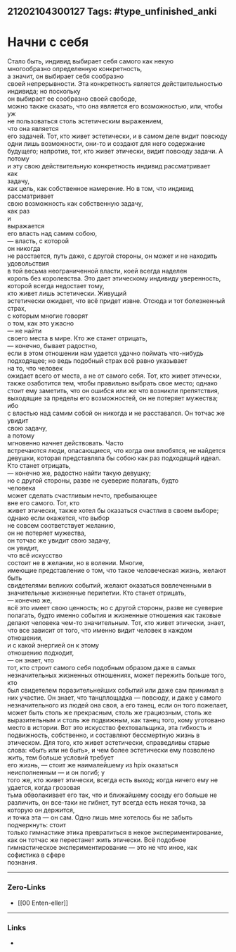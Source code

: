 21202104300127
Tags: #type_unfinished_anki 
---
# Начни с себя

Стало быть, индивид выбирает себя самого как некую <br>многообразно определенную конкретность, <br>а значит, он выбирает себя сообразно <br>своей непрерывности. Эта конкретность является действительностью <br>индивида; но поскольку <br>он выбирает ее сообразно своей свободе, <br>можно также сказать, что она является его возможностью, или, чтобы <br>уж <br>не пользоваться столь эстетическим выражением, <br>что она является <br>его задачей. Тот, кто живет эстетически, и в самом деле видит повсюду <br>одни лишь возможности, они-то и создают для него содержание <br>будущего; напротив, тот, кто живет этически, видит повсюду задачи. А потому <br>и эту свою действительную конкретность индивид рассматривает <br>как <br>задачу, <br>как цель, как собственное намерение. Но в том, что индивид <br>рассматривает <br>свою возможность как собственную задачу, <br>как раз <br>и <br>выражается <br>его власть над самим собою, <br>— власть, с которой <br>он никогда <br>не расстается, путь даже, с другой стороны, он может и не находить <br>удовольствия <br>в той весьма неограниченной власти, коей всегда наделен <br>король без королевства. Это дает этическому индивиду уверенность, <br>которой всегда недостает тому, <br>кто живет лишь эстетически. Живущий <br>эстетически ожидает, что всё придет извне. Отсюда и тот болезненный страх, <br>с которым многие говорят <br>о том, как это ужасно <br>— не найти <br>своего места в мире. Кто же станет отрицать, <br>— конечно, бывает радостно, <br>если в этом отношении нам удается удачно поймать что-нибудь <br>подходящее; но ведь подобный страх всё равно указывает <br>на то, что человек <br>ожидает всего от места, а не от самого себя. Тот, кто живет этически, <br>также озаботится тем, чтобы правильно выбрать свое место; однако <br>стоит ему заметить, что он ошибся или же что возникли препятствия, <br>выходящие за пределы его возможностей, он не потеряет мужества; ибо <br>с властью над самим собой он никогда и не расставался. Он тотчас же <br>увидит <br>свою задачу, <br>а потому <br>мгновенно начнет действовать. Часто <br>встречаются люди, опасающиеся, что когда они влюбятся, не найдется <br>девушки, которая представляла бы собою как раз подходящий идеал. <br>Кто станет отрицать, <br>— конечно же, радостно найти такую девушку; <br>но с другой стороны, разве не суеверие полагать, будто <br>человека <br>может сделать счастливым нечто, пребывающее <br>вне его самого. Тот, кто <br>живет этически, также хотел бы оказаться счастлив в своем выборе; <br>однако если окажется, что выбор <br>не совсем соответствует желанию, <br>он не потеряет мужества, <br>он тотчас же увидит свою задачу, <br>он увидит, <br>что всё искусство <br>состоит не в желании, но в волении. Многие, <br>имеющие представление о том, что такое человеческая жизнь, желают быть <br>свидетелями великих событий, желают оказаться вовлеченными в <br>значительные жизненные перипетии. Кто станет отрицать, <br>— конечно же, <br>всё это имеет свою ценность; но с другой стороны, разве не суеверие <br>полагать, будто именно события и жизненные отношения как таковые <br>делают человека чем-то значительным. Тот, кто живет этически, знает, <br>что все зависит от того, что именно видит человек в каждом отношении, <br>и с какой энергией он к этому <br>отношению подходит, <br>— он знает, что <br>тот, кто строит самого себя подобным образом даже в самых <br>незначительных жизненных отношениях, может пережить больше того, кто <br>был свидетелем поразительнейших событий или даже сам принимал в них участие. Он знает, что танцплощадка — повсюду, и даже у самого незначительного из людей она своя, а его танец, если он того пожелает, может быть столь же прекрасным, столь же грациозным, столь же выразительным и столь же подвижным, как танец того, кому уготовано место в истории. Вот это искусство фехтовальщика, эта гибкость и подвижность, собственно, и составляют бессмертную жизнь в этическом. Для того, кто живет эстетически, справедливы старые слова: «быть или не быть», и чем более эстетически ему позволено жить, тем больше условий требует <br>его жизнь, — стоит же наималейшему из hpix оказаться <br>неисполненным — и он погиб; у <br>того же, кто живет этически, всегда есть выход; когда ничего ему не удается, когда грозовая <br>тьма обволакивает его так, что и ближайшему соседу его больше не различить, он все-таки не гибнет, тут всегда есть некая точка, за которую он держится, <br>и точка эта — он сам. Одно лишь мне хотелось бы не забыть подчеркнуть: стоит <br>только гимнастике этика превратиться в некое экспериментирование, <br>как он тотчас же перестанет жить этически. Всё подобное <br>гимнастическое экспериментирование — это не что иное, как софистика в сфере <br>познания.

---
### Zero-Links
- [[00 Enten-eller]]
---
### Links
-
